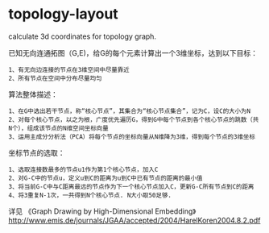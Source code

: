 topology-layout
===============

calculate 3d coordinates for  topology graph.

已知无向连通拓图（G,E)，给G的每个元素计算出一个3维坐标，达到以下目标：

    1、有无向边连接的节点在3维空间中尽量靠近
    2、所有节点在空间中分布尽量均匀

算法整体描述：

    1、在G中选出若干节点，称“核心节点”，其集合为“核心节点集合”，记为C，设C的大小为N
    2、对每个核心节点，以之为根，广度优先遍历G，得到G中每个节点到各个核心节点的跳数（共N个），组成该节点的N维空间坐标向量
    3、运用主成分分析法（PCA）将每个节点的坐标向量从N维降为3维，得到每个节点的3维坐标
    
坐标节点的选取：

    1、选取连接数最多的节点u1作为第1个核心节点，加入C
    2、对G-C中的节点u，定义u到C的距离为u到C中已有节点的距离的最小值
    3、将当前G-C中与C距离最远的节点作为下一个核心节点加入C，更新G-C所有节点到C的距离
    4、将3重复N-1次，一共得到N个核心节点. N大小取50足够.
    
    
详见 《Graph Drawing by High-Dimensional Embedding》
http://www.emis.de/journals/JGAA/accepted/2004/HarelKoren2004.8.2.pdf

    
